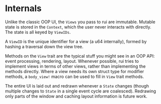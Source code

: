 # Internals

Unlike the classic OOP UI, the `Views` you pass to rui are immutable. Mutable state is stored in the `Context`, which the user never interacts with directly. The state is all keyed by `ViewIDs`.

A `ViewID` is the unique identifier for a view (a u64 internally), formed by hashing a traversal down the view tree.

Methods on the `View` trait are the typical stuff you might see in an OOP API: event processing, rendering, layout. Whenever possible, rui tries to implement views in terms of other views, rather than implementing the methods directly. Where a view needs its own struct type for modifier methods, a `body_view!` macro can be used to fill in `View` trait methods.

The entire UI is laid out and redrawn whenever a `State` changes (though multiple changes to `State` in a single event cycle are coalesced). Redrawing only parts of the window and caching layout information is future work.